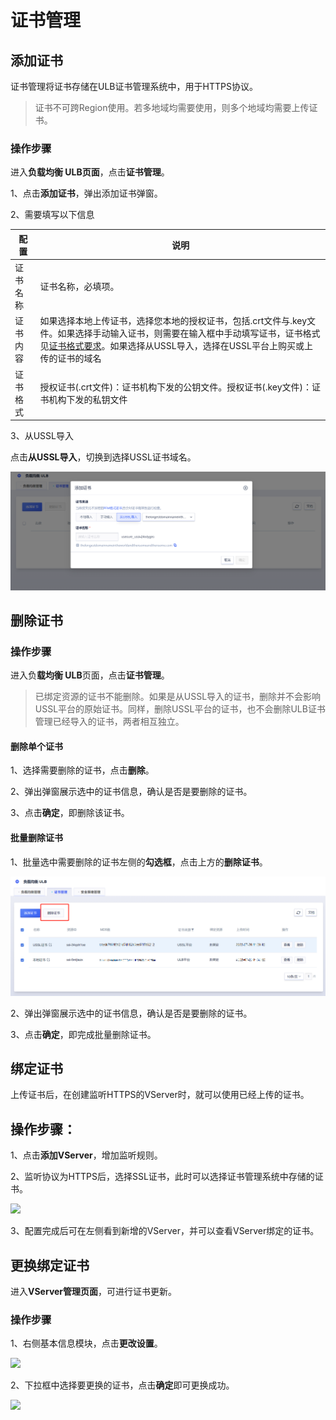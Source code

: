 # 证书管理

## 添加证书

证书管理将证书存储在ULB证书管理系统中，用于HTTPS协议。

> 证书不可跨Region使用。若多地域均需要使用，则多个地域均需要上传证书。

### 操作步骤
进入**负载均衡 ULB页面**，点击**证书管理**。 

1、点击**添加证书**，弹出添加证书弹窗。

2、需要填写以下信息

|配置|说明|
|---|---|
|证书名称	|证书名称，必填项。|
|证书内容|如果选择本地上传证书，选择您本地的授权证书，包括.crt文件与.key文件。如果选择手动输入证书，则需要在输入框中手动填写证书，证书格式见[证书格式要求](https://docs.ucloud.cn/ulb/guide/certificate/certificateformat)。如果选择从USSL导入，选择在USSL平台上购买或上传的证书的域名|
|证书格式|授权证书(.crt文件)：证书机构下发的公钥文件。授权证书(.key文件)：证书机构下发的私钥文件|CA机构证书(.crt文件)：证书机构证明自身是权威机构的证明|

3、从USSL导入

点击**从USSL导入**，切换到选择USSL证书域名。

![](/images/importfromussl.png)

## 删除证书
### 操作步骤

进入负**载均衡 ULB**页面，点击**证书管理**。

> 已绑定资源的证书不能删除。如果是从USSL导入的证书，删除并不会影响USSL平台的原始证书。同样，删除USSL平台的证书，也不会删除ULB证书管理已经导入的证书，两者相互独立。

#### 删除单个证书

1、选择需要删除的证书，点击**删除**。

2、弹出弹窗展示选中的证书信息，确认是否是要删除的证书。

3、点击**确定**，即删除该证书。

#### 批量删除证书

1、批量选中需要删除的证书左侧的**勾选框**，点击上方的**删除证书**。

![](/images/deletecertificatebatch.png)

2、弹出弹窗展示选中的证书信息，确认是否是要删除的证书。

3、点击**确定**，即完成批量删除证书。

## 绑定证书

上传证书后，在创建监听HTTPS的VServer时，就可以使用已经上传的证书。

## 操作步骤： 

1、点击**添加VServer**，增加监听规则。

2、监听协议为HTTPS后，选择SSL证书，此时可以选择证书管理系统中存储的证书。


![](https://static.ucloud.cn/df8d0249d0bd4eacb50a91608f7e37f7.png)


3、配置完成后可在左侧看到新增的VServer，并可以查看VServer绑定的证书。

## 更换绑定证书

进入**VServer管理页面**，可进行证书更新。

### 操作步骤

1、右侧基本信息模块，点击**更改设置**。

![](https://static.ucloud.cn/cc9a1d4d75cf49f6b738027c33b3e69c.png)

2、下拉框中选择要更换的证书，点击**确定**即可更换成功。

![](https://static.ucloud.cn/32563f3f7a754236af26f08e552b22bc.png)


